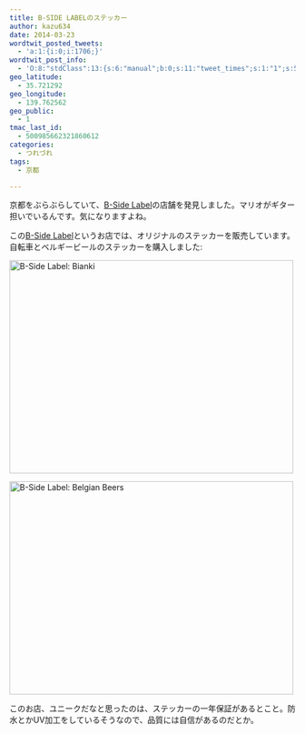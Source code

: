 ```yaml
---
title: B-SIDE LABELのステッカー
author: kazu634
date: 2014-03-23
wordtwit_posted_tweets:
  - 'a:1:{i:0;i:1706;}'
wordtwit_post_info:
  - 'O:8:"stdClass":13:{s:6:"manual";b:0;s:11:"tweet_times";s:1:"1";s:5:"delay";s:1:"0";s:7:"enabled";s:1:"1";s:10:"separation";i:60;s:7:"version";s:3:"3.6";s:14:"tweet_template";b:0;s:6:"status";i:2;s:6:"result";a:0:{}s:13:"tweet_counter";i:2;s:13:"tweet_log_ids";a:1:{i:0;i:1706;}s:9:"hash_tags";a:0:{}s:8:"accounts";a:1:{i:0;s:7:"kazu634";}}'
geo_latitude:
  - 35.721292
geo_longitude:
  - 139.762562
geo_public:
  - 1
tmac_last_id:
  - 500985662321860612
categories:
  - つれづれ
tags:
  - 京都

---
```

京都をぶらぶらしていて、<a href="http://www.bside-label.com/" onclick="__gaTracker('send', 'event', 'outbound-article', 'http://www.bside-label.com/', 'B-Side Label');">B-Side Label</a>の店舗を発見しました。マリオがギター担いでいるんです。気になりますよね。

この<a href="http://www.bside-label.com/" onclick="__gaTracker('send', 'event', 'outbound-article', 'http://www.bside-label.com/', 'B-Side Label');">B-Side Label</a>というお店では、オリジナルのステッカーを販売しています。自転車とベルギービールのステッカーを購入しました:

<a href="http://www.flickr.com/photos/42332031@N02/13343686735/" onclick="__gaTracker('send', 'event', 'outbound-article', 'http://www.flickr.com/photos/42332031@N02/13343686735/', '');" title="B-Side Label: Bianki by kazu634, on Flickr"><img class="aligncenter" alt="B-Side Label: Bianki" src="http://farm8.staticflickr.com/7031/13343686735_1a3eeab936.jpg" width="500" height="375" /></a>

<a href="http://www.flickr.com/photos/42332031@N02/13343821733/" onclick="__gaTracker('send', 'event', 'outbound-article', 'http://www.flickr.com/photos/42332031@N02/13343821733/', '');" title="B-Side Label: Belgian Beers by kazu634, on Flickr"><img class="aligncenter" alt="B-Side Label: Belgian Beers" src="http://farm8.staticflickr.com/7245/13343821733_75cd147c8d.jpg" width="500" height="375" /></a>

このお店、ユニークだなと思ったのは、ステッカーの一年保証があるとこと。防水とかUV加工をしているそうなので、品質には自信があるのだとか。

<div class="cgmp-centering-container-handle" align="center">
<div class="google-map-placeholder" id="b8b14a6453167ddb69d624185183b566" style="width: 350px; height: 350px;">
<div align="center" style="background:url('http://blog.kazu634.com/wp-content/plugins/comprehensive-google-map-plugin/assets/css/images/loading.gif') no-repeat 0 0 transparent !important; height:100px; width:100px; position: relative; top: 125px !important;">
</div>
</div>
  
<div class="direction-controls-placeholder" id="direction-controls-placeholder-b8b14a6453167ddb69d624185183b566" style="background: white; width: 350px; margin-top: 5px; border: 1px solid #EBEBEB; display: none; padding: 18px 0 9px 0;">
<div class="d_close-wrapper">
<a id="d_close" href="javascript:void(0)"> <img src="http://blog.kazu634.com/wp-content/plugins/comprehensive-google-map-plugin/assets/css/images/transparent.png" class="close" /> </a>
</div>
    
<div style="" id="travel_modes_div" class="dir-tm kd-buttonbar">
<a tabindex="3" class="kd-button kd-button-left selected" href="javascript:void(0)" id="dir_d_btn" title="By car"> <img class="dir-tm-d" src="http://blog.kazu634.com/wp-content/plugins/comprehensive-google-map-plugin/assets/css/images/transparent.png" /> </a> <a tabindex="3" class="kd-button kd-button-right" href="javascript:void(0)" id="dir_w_btn" title="Walking"> <img class="dir-tm-w" src="http://blog.kazu634.com/wp-content/plugins/comprehensive-google-map-plugin/assets/css/images/transparent.png" /> </a>
</div>
    
<div class="dir-clear">
</div>
    
<div id="dir_wps">
<div id="dir_wp_0" class="dir-wp">
<div class="dir-wp-hl">
<div id="dir_m_0" class="dir-m" style="cursor: -moz-grab;">
<div style="width: 24px; height: 24px; overflow: hidden; position: relative;">
<img style="position: absolute; left: 0px; top: -141px; -moz-user-select: none; border: 0px none; padding: 0px; margin: 0px;" src="http://blog.kazu634.com/wp-content/plugins/comprehensive-google-map-plugin/assets/css/images/directions.png" />
</div>
</div>
          
<div class="dir-input">
<div class="kd-input-text-wrp">
<input type="text" maxlength="2048" tabindex="4" value="" name="a_address" id="a_address" title="Start address" class="wp kd-input-text" autocomplete="off" autocorrect="off" />
</div>
</div>
</div>
</div>
      
<div class="dir-rev-wrapper">
<div id="dir_rev" title="Get reverse directions">
<a id="reverse-btn" href="javascript:void(0)" class="kd-button"> <img class="dir-reverse" src="http://blog.kazu634.com/wp-content/plugins/comprehensive-google-map-plugin/assets/css/images/transparent.png" /> </a>
</div>
</div>
      
<div id="dir_wp_1" class="dir-wp">
<div class="dir-wp-hl">
<div id="dir_m_1" class="dir-m" style="cursor: -moz-grab;">
<div style="width: 24px; height: 24px; overflow: hidden; position: relative;">
<img style="position: absolute; left: 0px; top: -72px; -moz-user-select: none; border: 0px none; padding: 0px; margin: 0px;" src="http://blog.kazu634.com/wp-content/plugins/comprehensive-google-map-plugin/assets/css/images/directions.png" />
</div>
</div>
          
<div class="dir-input">
<div class="kd-input-text-wrp">
<input type="text" maxlength="2048" tabindex="4" value="" name="b_address" id="b_address" title="End address" class="wp kd-input-text" autocomplete="off" autocorrect="off" />
</div>
</div>
</div>
</div>
</div>
    
<div id="dir_controls">
<div class="d_links">
<span id="d_options_toggle"> <a id="d_options_show" class="no-wrap" href="javascript:void(0)" style="display: none !important;">Show options</a> <a id="d_options_hide" class="no-wrap" href="javascript:void(0)" style="display: none !important;">Hide options</a> <b><span style="color: blue">Additional options</span></b> </span>
</div>
      
<div id="d_options" style="margin-bottom: 5px; text-align: left;">
<input type="checkbox" tabindex="5" name="b8b14a6453167ddb69d624185183b566_avoid_hway" id="b8b14a6453167ddb69d624185183b566_avoid_hway" /> <label for="b8b14a6453167ddb69d624185183b566_avoid_hway">Avoid highways</label> <input type="checkbox" tabindex="5" name="b8b14a6453167ddb69d624185183b566_avoid_tolls" id="b8b14a6453167ddb69d624185183b566_avoid_tolls" /> <label for="b8b14a6453167ddb69d624185183b566_avoid_tolls">Avoid tolls</label> <input type="radio" name="b8b14a6453167ddb69d624185183b566_travel_mode" id="b8b14a6453167ddb69d624185183b566_radio_km" /> <label for="b8b14a6453167ddb69d624185183b566_radio_km">KM</label> <input type="radio" name="b8b14a6453167ddb69d624185183b566_travel_mode" id="b8b14a6453167ddb69d624185183b566_radio_miles" checked="checked" /> <label for="b8b14a6453167ddb69d624185183b566_radio_miles">Miles</label>
</div>
      
<div class="dir-sub-cntn">
<button tabindex="6" name="btnG" type="submit" id="d_sub" class="kd-button kd-button-submit">Get Directions</button> <button tabindex="6" name="btnG" type="button" style="display: none;" id="print_sub" class="kd-button kd-button-submit">Print Directions</button>
</div>
</div>
</div>
  
<div id="rendered-directions-placeholder-b8b14a6453167ddb69d624185183b566" style="display: none; border: 1px solid #ddd; width: 350px; margin-top: 10px; direction: ltr; overflow: auto; height: 180px; padding: 5px;" class="rendered-directions-placeholder">
</div>
</div>
